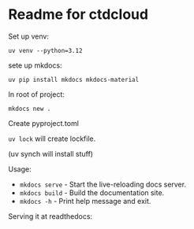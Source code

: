 # Readme for ctdcloud
Set up venv:

    uv venv --python=3.12

sete up mkdocs:

    uv pip install mkdocs mkdocs-material 

In root of project:

    mkdocs new .

Create pyproject.toml

`uv lock` will create lockfile.

(uv synch will install stuff)

Usage: 
- `mkdocs serve` - Start the live-reloading docs server.
- `mkdocs build` - Build the documentation site.
- `mkdocs -h` - Print help message and exit.

Serving it at readthedocs:


